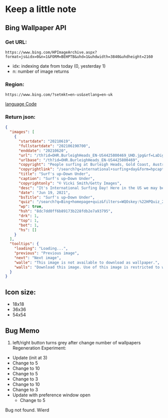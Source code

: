 # Keep a little note

## Bing Wallpaper API

### Get URL:
`https://www.bing.com/HPImageArchive.aspx?format=js&idx=0&n=1&FORM=BEHPTB&uhd=1&uhdwidth=3840&uhdheight=2160
`
* idx: indexing date from today (0, yesterday 1)
* n: number of image returns

### Region:
`https://www.bing.com/?setmkt=en-us&setlang=en-uk`


[language Code](http://help.ads.microsoft.com/apex/index/18/en-US/10004#!)

### Return json:

```json
{
  "images": [
    {
      "startdate": "20210619",
      "fullstartdate": "202106190700",
      "enddate": "20210620",
      "url": "/th?id=OHR.BurleighHeads_EN-US4425800469_UHD.jpg&rf=LaDigue_UHD.jpg&pid=hp&w=3840&h=2160&rs=1&c=4",
      "urlbase": "/th?id=OHR.BurleighHeads_EN-US4425800469",
      "copyright": "People surfing at Burleigh Heads, Gold Coast, Australia (© Vicki Smith/Getty Images)",
      "copyrightlink": "/search?q=international+surfing+day&form=hpcapt&filters=HpDate%3a%2220210619_0700%22",
      "title": "Surf's up—Down Under",
      "caption": "Surf's up—Down Under",
      "copyrightonly": "© Vicki Smith/Getty Images",
      "desc": "It's International Surfing Day! Here in the US we may be welcoming summer tomorrow, but these Aussie surfers are saying g'day to the rad waves of winter (which started for them on June 1). Though peak surf season is autumn (that is, our spring) here in the Gold Coast area of Queensland, these tropical beaches offer world-class breaks all year long.",
      "date": "Jun 19, 2021",
      "bsTitle": "Surf's up—Down Under",
      "quiz": "/search?q=Bing+homepage+quiz&filters=WQOskey:%22HPQuiz_20210619_BurleighHeads%22&FORM=HPQUIZ",
      "wp": true,
      "hsh": "8dc7dd0ff6b89173b228fdb2e7a93795",
      "drk": 1,
      "top": 1,
      "bot": 1,
      "hs": []
    }
  ],
  "tooltips": {
    "loading": "Loading...",
    "previous": "Previous image",
    "next": "Next image",
    "walle": "This image is not available to download as wallpaper.",
    "walls": "Download this image. Use of this image is restricted to wallpaper only."
  }
}

```
## Icon size:
* 18x18
* 36x36
* 54x54


## Bug Memo

1. left/right button turns grey after change number of wallpapers
  Regeneration Experiment:
  * Update (init at 3)
  * Change to 5
  * Change to 10
  * Change to 5
  * Change to 3
  * Change to 10
  * Change to 3
  * Update with preference window open
    * Change to 5

  Bug not found. Wierd